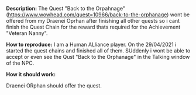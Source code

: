 **Description:** The Quest "Back to the Orpahnage" (https://www.wowhead.com/quest=10966/back-to-the-orphanage)  wont be offered from my Draenei Oprhan after finishing all other quests so i cant finish the Quest Chain for the reward thats required for the Achievement "Veteran Nanny".


**How to reproduce:**
I am a Human ALliance player. On the 29/04/2021 i started the quest chains and finished all of them. SUddenly i wont be able to accept or even see the Qust "Back to the Orphanage" in the Talking window of the NPC. 

**How it should work:**

Draenei ORphan should offer the quest. 
